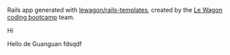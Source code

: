 Rails app generated with [lewagon/rails-templates](https://github.com/lewagon/rails-templates), created by the [Le Wagon coding bootcamp](https://www.lewagon.com) team.

Hi

Hello de Guanguan
fdsqdf
